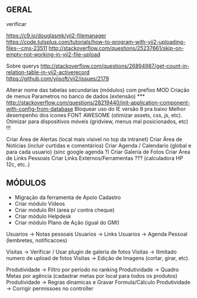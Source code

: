 GERAL
--------------------

verificar

https://c9.io/douglasmk/yii2-filemanager
https://code.tutsplus.com/tutorials/how-to-program-with-yii2-uploading-files--cms-23511
http://stackoverflow.com/questions/25237661/skip-on-empty-not-working-in-yii2-file-upload


Sobre querys
http://stackoverflow.com/questions/26894987/get-count-in-relation-table-in-yii2-activerecord
https://github.com/yiisoft/yii2/issues/2179

Alterar nome das tabelas secundarias (módulos) com prefixo MOD
Criação de menus
Parametros no banco de dados (extensão)
*** http://stackoverflow.com/questions/28219440/init-application-component-with-config-from-database
Bloquear uso do IE versão 8 pra baixo
Melhor desempenho dos icones FONT AWESOME (otimizar assets, css, js, etc).
Otimizar para dispositivos móveis (gridview, menus mal posicionados, etc) !!!

Criar Área de Alertas (local mais visivel no top da intranet)
Criar Área de Notícias (incluir curtidas e comentários)
Criar Agenda / Calendario (global e para cada usuario) (sinc google agenda ?)
Criar Galeria de Fotos
Criar Área de Links Pessoais
Criar Links Externos/Ferramentas ??? (calculadora HP 12c, etc..)

MÓDULOS
--------------------
- Migração da ferramenta de Apoio Cadastro
- Criar módulo Vídeos
- Criar módulo RH (area p/ contra cheque)
- Criar módulo Helpdesk
- Criar módulo Plano de Ação (igual do GMI)

Usuarios -> Notas pessoais
Usuarios -> Links
Usuarios -> Agenda Pessoal (lembretes, notificacoes)

Visitas -> Verificar / Usar plugin de galeria de fotos
Visitas -> Ilimitado numero de upload de fotos
Visitas -> Edição de Imagens (cortar, girar, etc).

Produtividade -> Filtro por período no ranking
Produtividade -> Quadro Metas por agência (cadastrar metas por local para todos os produtos)
Produtividade -> Regras dinamicas e Gravar Formula/Cálculo
Produtividade -> Corrigir permissoes no controller
